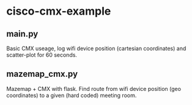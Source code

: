 # cisco-cmx-example

## main.py
Basic CMX useage, log wifi device position (cartesian coordinates) and scatter-plot for 60 seconds.

## mazemap_cmx.py
Mazemap + CMX with flask. Find route from wifi device position (geo coordinates) to a given (hard coded) meeting room.
